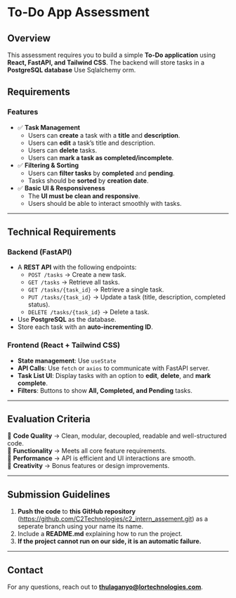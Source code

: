 # To-Do App Assessment

## Overview

This assessment requires you to build a simple **To-Do application** using **React, FastAPI, and Tailwind CSS**. The backend will store tasks in a **PostgreSQL database** Use Sqlalchemy orm.

## Requirements

### Features

- ✅ **Task Management**
  - Users can **create** a task with a **title** and **description**.
  - Users can **edit** a task’s title and description.
  - Users can **delete** tasks.
  - Users can **mark a task as completed/incomplete**.
- ✅ **Filtering & Sorting**
  - Users can **filter tasks** by **completed** and **pending**.
  - Tasks should be **sorted** by **creation date**.
- ✅ **Basic UI & Responsiveness**
  - The **UI must be clean and responsive**.
  - Users should be able to interact smoothly with tasks.

---

## Technical Requirements

### Backend (FastAPI)

- A **REST API** with the following endpoints:
  - `POST /tasks` → Create a new task.
  - `GET /tasks` → Retrieve all tasks.
  - `GET /tasks/{task_id}` → Retrieve a single task.
  - `PUT /tasks/{task_id}` → Update a task (title, description, completed status).
  - `DELETE /tasks/{task_id}` → Delete a task.
- Use **PostgreSQL** as the database.
- Store each task with an **auto-incrementing ID**.

### Frontend (React + Tailwind CSS)

- **State management**: Use `useState`
- **API Calls**: Use `fetch` or `axios` to communicate with FastAPI server.
- **Task List UI**: Display tasks with an option to **edit**, **delete**, and **mark complete**.
- **Filters**: Buttons to show **All, Completed, and Pending** tasks.

---

## Evaluation Criteria

🔹 **Code Quality** → Clean, modular, decoupled, readable and well-structured code.  
🔹 **Functionality** → Meets all core feature requirements.  
🔹 **Performance** → API is efficient and UI interactions are smooth.  
🔹 **Creativity** → Bonus features or design improvements.

---

## Submission Guidelines

1. **Push the code** to **this GitHub repository** (https://github.com/C2Technologies/c2_intern_assement.git) as a seperate branch using your name its name.
2. Include a **README.md** explaining how to run the project.
3. **If the project cannot run on our side, it is an automatic failure.**

---

## Contact

For any questions, reach out to **thulaganyo@lortechnologies.com**.
